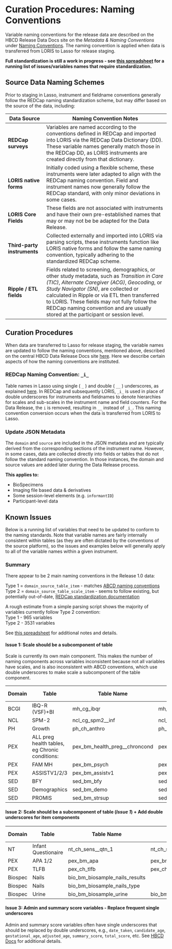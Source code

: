 # Curation Procedures: Naming Conventions

Variable naming conventions for the release data are described on the HBCD Release Data Docs site on the *Metadata & Naming Conventions* under [Naming Conventions](https://docs.hbcdstudy.org/latest/access/metadata/#naming-conventions). The naming convention is applied when data is transferred from LORIS to Lasso for release staging.

**Full standardization is still a work in progress - see [this spreadsheet](https://docs.google.com/spreadsheets/d/1AM7BJiKpZIDdcCFdkZnFg4jr6ZN48ZPtbFMevfNrPWo/edit?usp=sharing) for a running list of issues/variables names that require standardization.**

## Source Data Naming Schemes

Prior to staging in Lasso, instrument and fieldname conventions generally follow the REDCap naming standardization scheme, but may differ based on the source of the data, including:

<table class="table-no-vertical-lines" style="width: 100%; border-collapse: collapse; table-layout: fixed;">
    <thead>
        <tr>
            <th>Data Source</th>
            <th>Naming Convention Notes</th>
        </tr>
    </thead>
    <tbody>
        <tr>
            <td style="word-wrap: break-word; white-space: normal;"><b>REDCap surveys</b></td>
            <td style="word-wrap: break-word; white-space: normal;">
                Variables are named according to the conventions defined in REDCap and imported into LORIS via the REDCap Data Dictionary (DD). 
                These variable names generally match those in the REDCap DD, as LORIS instruments are created directly from that dictionary.
            </td>
        </tr>
        <tr>
            <td style="word-wrap: break-word; white-space: normal;"><b>LORIS native forms</b></td>
            <td style="word-wrap: break-word; white-space: normal;">
                Initially coded using a flexible scheme, these instruments were later adapted to align with the REDCap naming convention. 
                Field and instrument names now generally follow the REDCap standard, with only minor deviations in some cases.
            </td>
        </tr>
       <tr>
            <td style="word-wrap: break-word; white-space: normal;"><b>LORIS Core Fields</b></td>
            <td style="word-wrap: break-word; white-space: normal;">
                These fields are not associated with instruments and have their own pre-established names that may or may not be be adapted for the Data Release.
            </td>
        </tr>
        <tr>
            <td style="word-wrap: break-word; white-space: normal;"><b>Third-party instruments</b></td>
            <td style="word-wrap: break-word; white-space: normal;">
                Collected externally and imported into LORIS via parsing scripts, these instruments function like LORIS native forms and 
                follow the same naming convention, typically adhering to the standardized REDCap scheme.
            </td>
        </tr>
        <tr>
            <td style="word-wrap: break-word; white-space: normal;"><b>Ripple / ETL fields</b></td>
            <td style="word-wrap: break-word; white-space: normal;">
                Fields related to screening, demographics, or other study metadata, such as <i>Transition in Care (TIC)</i>, 
                <i>Alternate Caregiver (ACG)</i>, <i>Geocoding</i>, or <i>Study Navigator (SN)</i>, are collected or calculated in Ripple or via ETL then transferred to LORIS. These fields may not fully follow the REDCap naming convention and are usually stored at the 
                participant or session level.
            </td>
        </tr>
    </tbody>
</table>

## Curation Procedures

When data are transferred to Lasso for release staging, the variable names are updated to follow the naming conventions, mentioned above, described on the central HBCD Data Release Docs site [here](https://docs.hbcdstudy.org/latest/access/metadata/#naming-conventions). Here we describe certain aspects of how the naming conventions are instituted.

### REDCap Naming Convention: `_i_` 

Table names in Lasso using single ( `_` ) and double ( `__` ) underscores, as explained [here](https://docs.hbcdstudy.org/latest/access/metadata/#subcomponents). In REDCap and subsequently LORIS, `_i_` is used in place of double underscores for instruments and fieldnames to denote hierarchies for scales and sub-scales in the instrument name and field counters. For the Data Release, the `i` is removed, resulting in `__` instead of `_i_`. This naming convention conversion occurs when the data is transferred from LORIS to Lasso.

### Update JSON Metadata

The `domain` and `source` are included in the JSON metadata and are typically derived from the corresponding sections of the instrument name. However, in some cases, data are collected directly into fields or tables that do not follow the standard naming convention. In those instances, the domain and source values are added later during the Data Release process.

**This applies to:**

 - BioSpecimens
 - Imaging file based data & derivatives
 - Some session-level elements (e.g. `informantID`)
 - Participant-level data

## Known Issues 

Below is a running list of variables that need to be updated to conform to the naming standards. Note that variable names are fairly internally consistent within tables (as they are often dictated by the conventions of the source platform), so the issues and examples below will generally apply to all of the variable names within a given instrument.

### Summary

There appear to be 2 main naming conventions in the Release 1.0 data:

Type 1 = `domain_source_table_item` - matches [ABCD naming conventions](https://docs.abcdstudy.org/latest/documentation/curation/naming.html)       
Type 2 = `domain_source_table_scale_item` - seems to follow existing, but potentially out-of-date, [REDCap standardization documentation](https://docs.google.com/document/d/1_xj8TPDRmb5-fQAQ3KZW87yzft-bA5Kt8HLNwMwm_MA/edit?tab=t.0#heading=h.6j8c7yy6p6t4)

A rough estimate from a simple parsing script shows the majority of variables currently follow Type 2 convention:       
Type 1 - 965 variables           
Type 2 - 3531 variables

See [this spreadsheet](https://docs.google.com/spreadsheets/d/1AM7BJiKpZIDdcCFdkZnFg4jr6ZN48ZPtbFMevfNrPWo/edit?usp=sharing) for additional notes and details.

#### Issue 1: Scale should be a subcomponent of table

Scale is currently its own main component. This makes the number of naming components across variables inconsistent because not all variables have scales, and is also inconsistent with ABCD conventions, which use double underscores to make scale a subcomponent of the table component. 

<table class="compact-table">
<thead>
<tr>
<th style="width: 10%">Domain</th>
<th style="width: 10%;">Table</th>
<th style="width: 20%">Table Name</th>
<th style="width: 20%">Example Variable</th>
<th style="width: 10%">Example Fix</th>
</tr>
</thead>
<tbody>
<tr>
<td style="word-wrap: break-word; white-space: normal;">BCGI</td>
<td style="word-wrap: break-word; white-space: normal;">IBQ-R (VSF)+BI</td>
<td style="word-wrap: break-word; white-space: normal;">mh_cg_ibqr</td>
<td style="word-wrap: break-word; white-space: normal;">mh_cg_ibqr_efrt_011</td>
<td style="word-wrap: break-word; white-space: normal;">__efrt</td>
</tr>
<tr>
<td style="word-wrap: break-word; white-space: normal;">NCL</td>
<td style="word-wrap: break-word; white-space: normal;">SPM-2</td>
<td style="word-wrap: break-word; white-space: normal;">ncl_cg_spm2__inf</td>
<td style="word-wrap: break-word; white-space: normal;">ncl_cg_spm2__inf_soc_001</td>
<td style="word-wrap: break-word; white-space: normal;">__soc</td>
</tr>
<tr>
<td style="word-wrap: break-word; white-space: normal;">PH</td>
<td style="word-wrap: break-word; white-space: normal;">Growth</td>
<td style="word-wrap: break-word; white-space: normal;">ph_ch_anthro</td>
<td style="word-wrap: break-word; white-space: normal;">ph_ch_anthro_head_001__01</td>
<td style="word-wrap: break-word; white-space: normal;">__head</td>
</tr>
<tr>
<td style="word-wrap: break-word; white-space: normal;">PEX</td>
<td style="word-wrap: break-word; white-space: normal;">ALL preg health tables, eg Chronic conditions:</td>
<td style="word-wrap: break-word; white-space: normal;">pex_bm_health_preg__chroncond</td>
<td style="word-wrap: break-word; white-space: normal;">pex_bm_health_preg__chroncond_001___1</td>
<td style="word-wrap: break-word; white-space: normal;">__preg</td>
</tr>
<tr>
<td style="word-wrap: break-word; white-space: normal;">PEX</td>
<td style="word-wrap: break-word; white-space: normal;">FAM MH</td>
<td style="word-wrap: break-word; white-space: normal;">pex_bm_psych</td>
<td style="word-wrap: break-word; white-space: normal;">pex_bm_psych_bf_001</td>
<td style="word-wrap: break-word; white-space: normal;">__bf</td>
</tr>
<tr>
<td style="word-wrap: break-word; white-space: normal;">PEX</td>
<td style="word-wrap: break-word; white-space: normal;">ASSISTV1/2/3</td>
<td style="word-wrap: break-word; white-space: normal;">pex_bm_assistv1</td>
<td style="word-wrap: break-word; white-space: normal;">pex_bm_assistv1_lt__use_001</td>
<td style="word-wrap: break-word; white-space: normal;">__lt</td>
</tr>
<tr>
<td style="word-wrap: break-word; white-space: normal;">SED</td>
<td style="word-wrap: break-word; white-space: normal;">BFY</td>
<td style="word-wrap: break-word; white-space: normal;">sed_bm_bfy</td>
<td style="word-wrap: break-word; white-space: normal;">sed_bm_bfy_econstr_008</td>
<td style="word-wrap: break-word; white-space: normal;">__econstr</td>
</tr>
<tr>
<td style="word-wrap: break-word; white-space: normal;">SED</td>
<td style="word-wrap: break-word; white-space: normal;">Demographics</td>
<td style="word-wrap: break-word; white-space: normal;">sed_bm_demo</td>
<td style="word-wrap: break-word; white-space: normal;">sed_bm_demo_herit_002__06___2</td>
<td style="word-wrap: break-word; white-space: normal;">__herit</td>
</tr>
<tr>
<td style="word-wrap: break-word; white-space: normal;">SED</td>
<td style="word-wrap: break-word; white-space: normal;">PROMIS</td>
<td style="word-wrap: break-word; white-space: normal;">sed_bm_strsup</td>
<td style="word-wrap: break-word; white-space: normal;">sed_bm_strsup_socspprt_001</td>
<td style="word-wrap: break-word; white-space: normal;">__socspprt</td>
</tr>
</tbody>
</table>


#### Issue 2: Scale should be a subcomponent of table (*Issue 1*) + Add double underscores for item components

<table class="compact-table">
<thead>
<tr>
<th style="width: 10%">Domain</th>
<th style="width: 10%;">Table</th>
<th style="width: 20%">Table Name</th>
<th style="width: 20%">Example Variable</th>
<th style="width: 10%">Example Fix</th>
</tr>
</thead>
<tbody>
<tr>
<td>NT</td>
<td>Infant Questionaire</td>
<td>nt_ch_sens__qtn_1</td>
<td>nt_ch_sens__qtn_1_beh_002</td>
<td>__1__</td>
</tr>
<tr>
<td>PEX</td>
<td>APA 1/2</td>
<td>pex_bm_apa</td>
<td>pex_bm_apa_1_depr_001</td>
<td>__1__</td>
</tr>
<tr>
<td>PEX</td>
<td>TLFB</td>
<td>pex_ch_tlfb</td>
<td>pex_ch_tlfb_alc_wk_01</td>
<td>__alc_wk__</td>
</tr>
<tr>
<td>Biospec</td>
<td>Nails</td>
<td>bio_bm_biosample_nails_results</td>
<td>&nbsp;</td>
<td>&nbsp;</td>
</tr>
<tr>
<td>Biospec</td>
<td>Nails</td>
<td>bio_bm_biosample_nails_type</td>
<td>&nbsp;</td>
<td>&nbsp;</td>
</tr>
<tr>
<td>Biospec</td>
<td>Urine</td>
<td>bio_bm_biosample_urine</td>
<td>bio_bm_biosample_urine_bio_c_pcp_u</td>
<td>&nbsp;</td>
</tr>
</tbody>
</table>

#### Issue 3: Admin and summary score variables - Replace frequent single underscores 

Admin and summary score variables often have single underscores that should be replaced by double underscores, e.g., `date_taken`, `candidate_age`, `gestational_age`, `adjusted_age`, `summary_score`, `total_score`, etc. See [HBCD Docs](https://docs.hbcdstudy.org/latest/access/metadata/#administrative-summary-score-variables) for additional details.

